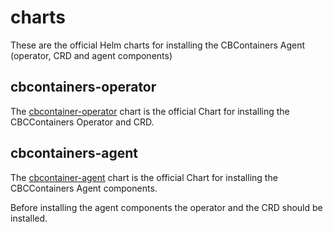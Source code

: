 # charts

These are the official Helm charts for installing the CBContainers Agent (operator, CRD and agent components)

## cbcontainers-operator

The [cbcontainer-operator](cbcontainers-operator/) chart is the official Chart for installing the CBCContainers Operator and CRD.

## cbcontainers-agent

The [cbcontainer-agent](cbcontainers-agent/) chart is the official Chart for installing the CBCContainers Agent components.

Before installing the agent components the operator and the CRD should be installed.
